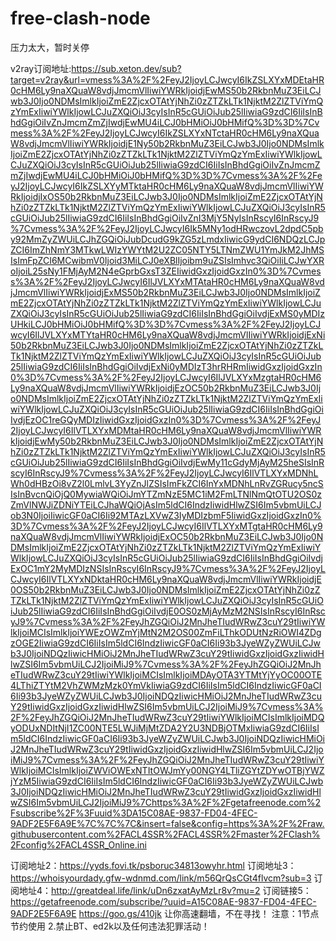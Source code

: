 # free-clash-node
压力太大，暂时关停

v2ray订阅地址:https://sub.xeton.dev/sub?target=v2ray&url=vmess%3A%2F%2FeyJ2IjoyLCJwcyI6IkZSLXYxMDEtaHR0cHM6Ly9naXQuaW8vdjJmcmVlIiwiYWRkIjoidjEwMS50b2RkbnMuZ3EiLCJwb3J0Ijo0NDMsImlkIjoiZmE2ZjcxOTAtYjNhZi0zZTZkLTk1NjktM2ZlZTViYmQzYmExIiwiYWlkIjowLCJuZXQiOiJ3cyIsInR5cGUiOiJub25lIiwiaG9zdCI6IiIsInBhdGgiOiIvZnJmcmZmZjIwdjEwMU4iLCJ0bHMiOiJ0bHMifQ%3D%3D%7Cvmess%3A%2F%2FeyJ2IjoyLCJwcyI6IkZSLXYxNTctaHR0cHM6Ly9naXQuaW8vdjJmcmVlIiwiYWRkIjoidjE1Ny50b2RkbnMuZ3EiLCJwb3J0Ijo0NDMsImlkIjoiZmE2ZjcxOTAtYjNhZi0zZTZkLTk1NjktM2ZlZTViYmQzYmExIiwiYWlkIjowLCJuZXQiOiJ3cyIsInR5cGUiOiJub25lIiwiaG9zdCI6IiIsInBhdGgiOiIvZnJmcmZmZjIwdjEwMU4iLCJ0bHMiOiJ0bHMifQ%3D%3D%7Cvmess%3A%2F%2FeyJ2IjoyLCJwcyI6IkZSLXYyMTktaHR0cHM6Ly9naXQuaW8vdjJmcmVlIiwiYWRkIjoidjIxOS50b2RkbnMuZ3EiLCJwb3J0Ijo0NDMsImlkIjoiZmE2ZjcxOTAtYjNhZi0zZTZkLTk1NjktM2ZlZTViYmQzYmExIiwiYWlkIjowLCJuZXQiOiJ3cyIsInR5cGUiOiJub25lIiwiaG9zdCI6IiIsInBhdGgiOiIvZnI3MjY5NyIsInRscyI6InRscyJ9%7Cvmess%3A%2F%2FeyJ2IjoyLCJwcyI6Ik5MNy1odHRwczovL2dpdC5pby92MmZyZWUiLCJhZGQiOiJubDcudG9kZG5zLmdxIiwicG9ydCI6NDQzLCJpZCI6ImZhNmY3MTkwLWIzYWYtM2U2ZC05NTY5LTNmZWU1YmJkM2JhMSIsImFpZCI6MCwibmV0Ijoid3MiLCJ0eXBlIjoibm9uZSIsImhvc3QiOiIiLCJwYXRoIjoiL25sNy1FMjAyM2N4eGprbGxsT3ZEIiwidGxzIjoidGxzIn0%3D%7Cvmess%3A%2F%2FeyJ2IjoyLCJwcyI6IlJVLXYxMTAtaHR0cHM6Ly9naXQuaW8vdjJmcmVlIiwiYWRkIjoidjExMS50b2RkbnMuZ3EiLCJwb3J0Ijo0NDMsImlkIjoiZmE2ZjcxOTAtYjNhZi0zZTZkLTk1NjktM2ZlZTViYmQzYmExIiwiYWlkIjowLCJuZXQiOiJ3cyIsInR5cGUiOiJub25lIiwiaG9zdCI6IiIsInBhdGgiOiIvdjExMS0yMDIzUHkiLCJ0bHMiOiJ0bHMifQ%3D%3D%7Cvmess%3A%2F%2FeyJ2IjoyLCJwcyI6IlJVLXYxMTYtaHR0cHM6Ly9naXQuaW8vdjJmcmVlIiwiYWRkIjoidjExNi50b2RkbnMuZ3EiLCJwb3J0Ijo0NDMsImlkIjoiZmE2ZjcxOTAtYjNhZi0zZTZkLTk1NjktM2ZlZTViYmQzYmExIiwiYWlkIjowLCJuZXQiOiJ3cyIsInR5cGUiOiJub25lIiwiaG9zdCI6IiIsInBhdGgiOiIvdjExNi0yMDIzT3hrRHRmIiwidGxzIjoidGxzIn0%3D%7Cvmess%3A%2F%2FeyJ2IjoyLCJwcyI6IlJVLXYxMzgtaHR0cHM6Ly9naXQuaW8vdjJmcmVlIiwiYWRkIjoidjEzOC50b2RkbnMuZ3EiLCJwb3J0Ijo0NDMsImlkIjoiZmE2ZjcxOTAtYjNhZi0zZTZkLTk1NjktM2ZlZTViYmQzYmExIiwiYWlkIjowLCJuZXQiOiJ3cyIsInR5cGUiOiJub25lIiwiaG9zdCI6IiIsInBhdGgiOiIvdjEzOC1reGQyMDIzIiwidGxzIjoidGxzIn0%3D%7Cvmess%3A%2F%2FeyJ2IjoyLCJwcyI6IlVTLXYxMDMtaHR0cHM6Ly9naXQuaW8vdjJmcmVlIiwiYWRkIjoidjEwMy50b2RkbnMuZ3EiLCJwb3J0Ijo0NDMsImlkIjoiZmE2ZjcxOTAtYjNhZi0zZTZkLTk1NjktM2ZlZTViYmQzYmExIiwiYWlkIjowLCJuZXQiOiJ3cyIsInR5cGUiOiJub25lIiwiaG9zdCI6IiIsInBhdGgiOiIvdjEwMy11cGdyMjAyM25heSIsInRscyI6InRscyJ9%7Cvmess%3A%2F%2FeyJ2IjoyLCJwcyI6IlVTLXYxMDNhLWh0dHBzOi8vZ2l0LmlvL3YyZnJlZSIsImFkZCI6InYxMDNhLnRvZGRucy5ncSIsInBvcnQiOjQ0MywiaWQiOiJmYTZmNzE5MC1iM2FmLTNlNmQtOTU2OS0zZmVlNWJiZDNiYTEiLCJhaWQiOjAsIm5ldCI6IndzIiwidHlwZSI6Im5vbmUiLCJob3N0IjoiIiwicGF0aCI6Ii92MTAzLXVwZ3IyMDIzbmF5IiwidGxzIjoidGxzIn0%3D%7Cvmess%3A%2F%2FeyJ2IjoyLCJwcyI6IlVTLXYxMTgtaHR0cHM6Ly9naXQuaW8vdjJmcmVlIiwiYWRkIjoidjExOC50b2RkbnMuZ3EiLCJwb3J0Ijo0NDMsImlkIjoiZmE2ZjcxOTAtYjNhZi0zZTZkLTk1NjktM2ZlZTViYmQzYmExIiwiYWlkIjowLCJuZXQiOiJ3cyIsInR5cGUiOiJub25lIiwiaG9zdCI6IiIsInBhdGgiOiIvdjExOC1mY2MyMDIzNSIsInRscyI6InRscyJ9%7Cvmess%3A%2F%2FeyJ2IjoyLCJwcyI6IlVTLXYxNDktaHR0cHM6Ly9naXQuaW8vdjJmcmVlIiwiYWRkIjoidjE0OS50b2RkbnMuZ3EiLCJwb3J0Ijo0NDMsImlkIjoiZmE2ZjcxOTAtYjNhZi0zZTZkLTk1NjktM2ZlZTViYmQzYmExIiwiYWlkIjowLCJuZXQiOiJ3cyIsInR5cGUiOiJub25lIiwiaG9zdCI6IiIsInBhdGgiOiIvdjE0OS0zMjAyMzM2NSIsInRscyI6InRscyJ9%7Cvmess%3A%2F%2FeyJhZGQiOiJ2MnJheTIudWRwZ3cuY29tIiwiYWlkIjoiMCIsImlkIjoiYWEzOWZmYjMtN2M2OS00ZmFiLThkODUtNzRiOWI4ZDgzOGE2IiwiaG9zdCI6IiIsIm5ldCI6IndzIiwicGF0aCI6Ii93b3JyeWZyZWUiLCJwb3J0IjoiNDQzIiwicHMiOiJ2MnJheTIudWRwZ3cuY29tIiwidGxzIjoidGxzIiwidHlwZSI6Im5vbmUiLCJ2IjoiMiJ9%7Cvmess%3A%2F%2FeyJhZGQiOiJ2MnJheTIudWRwZ3cuY29tIiwiYWlkIjoiMCIsImlkIjoiMDAyOTA3YTMtYjYyOC00OTE4LThiZTYtM2VhZWMzMzk0YmVkIiwiaG9zdCI6IiIsIm5ldCI6IndzIiwicGF0aCI6Ii93b3JyeWZyZWUiLCJwb3J0IjoiNDQzIiwicHMiOiJ2MnJheTIudWRwZ3cuY29tIiwidGxzIjoidGxzIiwidHlwZSI6Im5vbmUiLCJ2IjoiMiJ9%7Cvmess%3A%2F%2FeyJhZGQiOiJ2MnJheTIudWRwZ3cuY29tIiwiYWlkIjoiMCIsImlkIjoiMDQyODUxNDItNjI1ZC00NTE5LWJiMjMtZDA2Y2U3NDBjOTMxIiwiaG9zdCI6IiIsIm5ldCI6IndzIiwicGF0aCI6Ii93b3JyeWZyZWUiLCJwb3J0IjoiNDQzIiwicHMiOiJ2MnJheTIudWRwZ3cuY29tIiwidGxzIjoidGxzIiwidHlwZSI6Im5vbmUiLCJ2IjoiMiJ9%7Cvmess%3A%2F%2FeyJhZGQiOiJ2MnJheTIudWRwZ3cuY29tIiwiYWlkIjoiMCIsImlkIjoiZWViOWExNTItOWJmYy00NGY4LTliZGYtZDYwOTBjYWZjYzM5IiwiaG9zdCI6IiIsIm5ldCI6IndzIiwicGF0aCI6Ii93b3JyeWZyZWUiLCJwb3J0IjoiNDQzIiwicHMiOiJ2MnJheTIudWRwZ3cuY29tIiwidGxzIjoidGxzIiwidHlwZSI6Im5vbmUiLCJ2IjoiMiJ9%7Chttps%3A%2F%2Fgetafreenode.com%2Fsubscribe%2F%3Fuuid%3DA15C08AE-9837-FD04-4FEC-9ADF2E5F6A9E%7C%7C%7C&insert=false&config=https%3A%2F%2Fraw.githubusercontent.com%2FACL4SSR%2FACL4SSR%2Fmaster%2FClash%2Fconfig%2FACL4SSR_Online.ini


订阅地址2：https://yyds.fovi.tk/psboruc34813owyhr.html
订阅地址3：https://whoisyourdady.gfw-wdnmd.com/link/m56QrQsCGt4flvcm?sub=3
订阅地址4：http://greatdeal.life/link/uDn6zxatAyMzLr8v?mu=2
订阅链接5：https://getafreenode.com/subscribe/?uuid=A15C08AE-9837-FD04-4FEC-9ADF2E5F6A9E
https://goo.gs/410jk
让你高速翻墙，不在寻找！
注意：1节点节约使用 2.禁止BT、ed2k以及任何违法犯罪活动！
